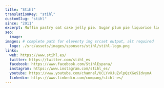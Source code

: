 ```yaml
---
title: "Stihl"
translationKey: "stihl"
customSlug: "stihl"
since: "2011"
excerpt: Muffin pastry oat cake jelly pie. Sugar plum pie liquorice liquorice cookie cotton candy croissant. Powder tart jelly beans donut chocolate bar. Apple pie pudding chocolate bar sweet cheesecake soufflé.
seo:
  image:
images: # complete path for eleventy img srcset output, alt required
  logo: ./src/assets/images/sponsors/stihl/stihl-logo.png
links:
  web: https://www.stihl.es/
  twitter: https://twitter.com/stihl_es
  facebook: https://www.facebook.com/StihlEspana/
  instagram: https://www.instagram.com/stihl_es/
  youtube: https://www.youtube.com/channel/UCLYvXJuZvlpQzXGe9IdvynA
  linkedin: https://www.linkedin.com/company/stihl-es/
---
```

